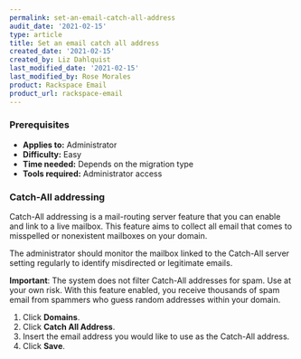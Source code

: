 ```yaml
---
permalink: set-an-email-catch-all-address
audit_date: '2021-02-15'
type: article
title: Set an email catch all address
created_date: '2021-02-15'
created_by: Liz Dahlquist
last_modified_date: '2021-02-15'
last_modified_by: Rose Morales
product: Rackspace Email
product_url: rackspace-email
---
```


### Prerequisites

- **Applies to:** Administrator
- **Difficulty:** Easy  
- **Time needed:** Depends on the migration type
- **Tools required:** Administrator access

### Catch-All addressing

Catch-All addressing is a mail-routing server feature that you can enable and
link to a live mailbox. This feature aims to collect all email that
comes to misspelled or nonexistent mailboxes on your domain.

The administrator should monitor the mailbox linked to the Catch-All server setting regularly
to identify misdirected or legitimate emails.

**Important**: The system does not filter Catch-All addresses for spam. Use at your own
risk. With this feature enabled, you receive thousands of spam email from
spammers who guess random addresses within your domain.

1. Click **Domains**.
2. Click **Catch All Address**.
3. Insert the email address you would like to use as the Catch-All address.
4. Click **Save**.
